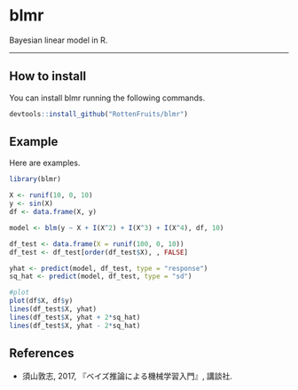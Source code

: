 # blmr

Bayesian linear model in R.

---
## How to install

You can install blmr running the following commands.

```r
devtools::install_github("RottenFruits/blmr")
```

## Example

Here are examples.

```r
library(blmr)

X <- runif(10, 0, 10)
y <- sin(X)
df <- data.frame(X, y)

model <- blm(y ~ X + I(X^2) + I(X^3) + I(X^4), df, 10)

df_test <- data.frame(X = runif(100, 0, 10))
df_test <- df_test[order(df_test$X), , FALSE]

yhat <- predict(model, df_test, type = "response")
sq_hat <- predict(model, df_test, type = "sd")

#plot
plot(df$X, df$y)
lines(df_test$X, yhat)
lines(df_test$X, yhat + 2*sq_hat)
lines(df_test$X, yhat - 2*sq_hat)
```

## References


- 須山敦志, 2017, 『ベイズ推論による機械学習入門』, 講談社.